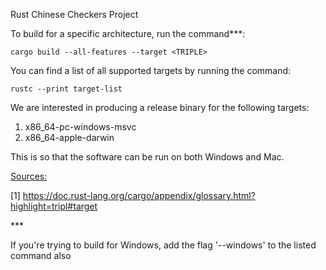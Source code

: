 <h>Rust Chinese Checkers Project</h>

To build for a specific architecture, run the command***:

```cargo build --all-features --target <TRIPLE>```

You can find a list of all supported targets by running the command:

```rustc --print target-list```

We are interested in producing a release binary for the following targets:

<ol>
<li>x86_64-pc-windows-msvc</li>
<li>x86_64-apple-darwin</li>
</ol>

This is so that the software can be run on both Windows and Mac.

<p><u>Sources:</u></p>

[1] https://doc.rust-lang.org/cargo/appendix/glossary.html?highlight=tripl#target

<p>***</p> If you're trying to build for Windows, add the flag '--windows' to the listed command also
